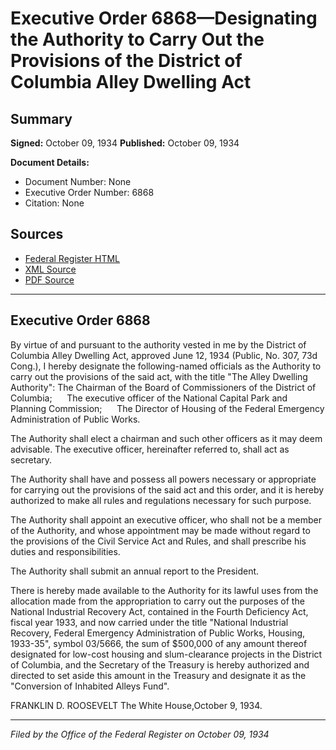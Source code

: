 # Executive Order 6868—Designating the Authority to Carry Out the Provisions of the District of Columbia Alley Dwelling Act

## Summary

**Signed:** October 09, 1934
**Published:** October 09, 1934

**Document Details:**
- Document Number: None
- Executive Order Number: 6868
- Citation: None

## Sources
- [Federal Register HTML](https://www.presidency.ucsb.edu/documents/executive-order-6868-designating-the-authority-carry-out-the-provisions-the-district)
- [XML Source](None)
- [PDF Source](None)

---

## Executive Order 6868

By virtue of and pursuant to the authority vested in me by the District of Columbia Alley Dwelling Act, approved June 12, 1934 (Public, No. 307, 73d Cong.), I hereby designate the following-named officials as the Authority to carry out the provisions of the said act, with the title "The Alley Dwelling Authority":
The Chairman of the Board of Commissioners of the District of Columbia;      The executive officer of the National Capital Park and Planning Commission;      The Director of Housing of the Federal Emergency Administration of Public Works.

The Authority shall elect a chairman and such other officers as it may deem advisable. The executive officer, hereinafter referred to, shall act as secretary.

The Authority shall have and possess all powers necessary or appropriate for carrying out the provisions of the said act and this order, and it is hereby authorized to make all rules and regulations necessary for such purpose.

The Authority shall appoint an executive officer, who shall not be a member of the Authority, and whose appointment may be made without regard to the provisions of the Civil Service Act and Rules, and shall prescribe his duties and responsibilities.

The Authority shall submit an annual report to the President.

There is hereby made available to the Authority for its lawful uses from the allocation made from the appropriation to carry out the purposes of the National Industrial Recovery Act, contained in the Fourth Deficiency Act, fiscal year 1933, and now carried under the title "National Industrial Recovery, Federal Emergency Administration of Public Works, Housing, 1933-35", symbol 03/5666, the sum of $500,000 of any amount thereof designated for low-cost housing and slum-clearance projects in the District of Columbia, and the Secretary of the Treasury is hereby authorized and directed to set aside this amount in the Treasury and designate it as the "Conversion of Inhabited Alleys Fund".

FRANKLIN D. ROOSEVELT
The White House,October 9, 1934.

---

*Filed by the Office of the Federal Register on October 09, 1934*
